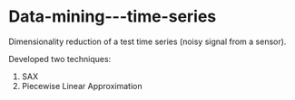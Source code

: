 # Data-mining---time-series
Dimensionality reduction of a test time series (noisy signal from a sensor).

Developed two techniques:
1. SAX
2. Piecewise Linear Approximation
